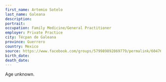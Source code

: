 ```yaml
---
first_name: Artemio Sotelo
last_name: Galeana
description: 
portrait: 
occupation: Family Medicine/General Practitioner
employer: Private Practice
city: Técpan de Galeana
province: Guerrero
country: Mexico
source: https://www.facebook.com/groups/579989892869779/permalink/604767743725327/
birth_date: 
death_date: 
---
```


Age unknown.